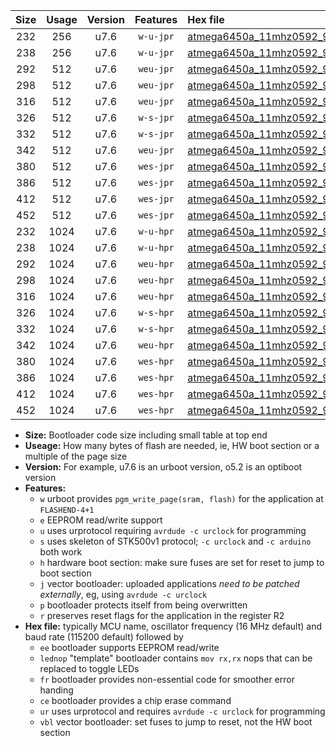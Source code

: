 |Size|Usage|Version|Features|Hex file|
|:-:|:-:|:-:|:-:|:--|
|232|256|u7.6|`w-u-jpr`|[atmega6450a_11mhz0592_9600bps_ur_vbl.hex](https://raw.githubusercontent.com/stefanrueger/urboot/main/bootloaders/atmega6450a/fcpu_11mhz0592/9600_bps/atmega6450a_11mhz0592_9600bps_ur_vbl.hex)|
|238|256|u7.6|`w-u-jpr`|[atmega6450a_11mhz0592_9600bps_lednop_ur_vbl.hex](https://raw.githubusercontent.com/stefanrueger/urboot/main/bootloaders/atmega6450a/fcpu_11mhz0592/9600_bps/atmega6450a_11mhz0592_9600bps_lednop_ur_vbl.hex)|
|292|512|u7.6|`weu-jpr`|[atmega6450a_11mhz0592_9600bps_ee_ur_vbl.hex](https://raw.githubusercontent.com/stefanrueger/urboot/main/bootloaders/atmega6450a/fcpu_11mhz0592/9600_bps/atmega6450a_11mhz0592_9600bps_ee_ur_vbl.hex)|
|298|512|u7.6|`weu-jpr`|[atmega6450a_11mhz0592_9600bps_ee_lednop_ur_vbl.hex](https://raw.githubusercontent.com/stefanrueger/urboot/main/bootloaders/atmega6450a/fcpu_11mhz0592/9600_bps/atmega6450a_11mhz0592_9600bps_ee_lednop_ur_vbl.hex)|
|316|512|u7.6|`weu-jpr`|[atmega6450a_11mhz0592_9600bps_ee_lednop_fr_ur_vbl.hex](https://raw.githubusercontent.com/stefanrueger/urboot/main/bootloaders/atmega6450a/fcpu_11mhz0592/9600_bps/atmega6450a_11mhz0592_9600bps_ee_lednop_fr_ur_vbl.hex)|
|326|512|u7.6|`w-s-jpr`|[atmega6450a_11mhz0592_9600bps_vbl.hex](https://raw.githubusercontent.com/stefanrueger/urboot/main/bootloaders/atmega6450a/fcpu_11mhz0592/9600_bps/atmega6450a_11mhz0592_9600bps_vbl.hex)|
|332|512|u7.6|`w-s-jpr`|[atmega6450a_11mhz0592_9600bps_lednop_vbl.hex](https://raw.githubusercontent.com/stefanrueger/urboot/main/bootloaders/atmega6450a/fcpu_11mhz0592/9600_bps/atmega6450a_11mhz0592_9600bps_lednop_vbl.hex)|
|342|512|u7.6|`weu-jpr`|[atmega6450a_11mhz0592_9600bps_ee_lednop_fr_ce_ur_vbl.hex](https://raw.githubusercontent.com/stefanrueger/urboot/main/bootloaders/atmega6450a/fcpu_11mhz0592/9600_bps/atmega6450a_11mhz0592_9600bps_ee_lednop_fr_ce_ur_vbl.hex)|
|380|512|u7.6|`wes-jpr`|[atmega6450a_11mhz0592_9600bps_ee_vbl.hex](https://raw.githubusercontent.com/stefanrueger/urboot/main/bootloaders/atmega6450a/fcpu_11mhz0592/9600_bps/atmega6450a_11mhz0592_9600bps_ee_vbl.hex)|
|386|512|u7.6|`wes-jpr`|[atmega6450a_11mhz0592_9600bps_ee_lednop_vbl.hex](https://raw.githubusercontent.com/stefanrueger/urboot/main/bootloaders/atmega6450a/fcpu_11mhz0592/9600_bps/atmega6450a_11mhz0592_9600bps_ee_lednop_vbl.hex)|
|412|512|u7.6|`wes-jpr`|[atmega6450a_11mhz0592_9600bps_ee_lednop_fr_vbl.hex](https://raw.githubusercontent.com/stefanrueger/urboot/main/bootloaders/atmega6450a/fcpu_11mhz0592/9600_bps/atmega6450a_11mhz0592_9600bps_ee_lednop_fr_vbl.hex)|
|452|512|u7.6|`wes-jpr`|[atmega6450a_11mhz0592_9600bps_ee_lednop_fr_ce_vbl.hex](https://raw.githubusercontent.com/stefanrueger/urboot/main/bootloaders/atmega6450a/fcpu_11mhz0592/9600_bps/atmega6450a_11mhz0592_9600bps_ee_lednop_fr_ce_vbl.hex)|
|232|1024|u7.6|`w-u-hpr`|[atmega6450a_11mhz0592_9600bps_ur.hex](https://raw.githubusercontent.com/stefanrueger/urboot/main/bootloaders/atmega6450a/fcpu_11mhz0592/9600_bps/atmega6450a_11mhz0592_9600bps_ur.hex)|
|238|1024|u7.6|`w-u-hpr`|[atmega6450a_11mhz0592_9600bps_lednop_ur.hex](https://raw.githubusercontent.com/stefanrueger/urboot/main/bootloaders/atmega6450a/fcpu_11mhz0592/9600_bps/atmega6450a_11mhz0592_9600bps_lednop_ur.hex)|
|292|1024|u7.6|`weu-hpr`|[atmega6450a_11mhz0592_9600bps_ee_ur.hex](https://raw.githubusercontent.com/stefanrueger/urboot/main/bootloaders/atmega6450a/fcpu_11mhz0592/9600_bps/atmega6450a_11mhz0592_9600bps_ee_ur.hex)|
|298|1024|u7.6|`weu-hpr`|[atmega6450a_11mhz0592_9600bps_ee_lednop_ur.hex](https://raw.githubusercontent.com/stefanrueger/urboot/main/bootloaders/atmega6450a/fcpu_11mhz0592/9600_bps/atmega6450a_11mhz0592_9600bps_ee_lednop_ur.hex)|
|316|1024|u7.6|`weu-hpr`|[atmega6450a_11mhz0592_9600bps_ee_lednop_fr_ur.hex](https://raw.githubusercontent.com/stefanrueger/urboot/main/bootloaders/atmega6450a/fcpu_11mhz0592/9600_bps/atmega6450a_11mhz0592_9600bps_ee_lednop_fr_ur.hex)|
|326|1024|u7.6|`w-s-hpr`|[atmega6450a_11mhz0592_9600bps.hex](https://raw.githubusercontent.com/stefanrueger/urboot/main/bootloaders/atmega6450a/fcpu_11mhz0592/9600_bps/atmega6450a_11mhz0592_9600bps.hex)|
|332|1024|u7.6|`w-s-hpr`|[atmega6450a_11mhz0592_9600bps_lednop.hex](https://raw.githubusercontent.com/stefanrueger/urboot/main/bootloaders/atmega6450a/fcpu_11mhz0592/9600_bps/atmega6450a_11mhz0592_9600bps_lednop.hex)|
|342|1024|u7.6|`weu-hpr`|[atmega6450a_11mhz0592_9600bps_ee_lednop_fr_ce_ur.hex](https://raw.githubusercontent.com/stefanrueger/urboot/main/bootloaders/atmega6450a/fcpu_11mhz0592/9600_bps/atmega6450a_11mhz0592_9600bps_ee_lednop_fr_ce_ur.hex)|
|380|1024|u7.6|`wes-hpr`|[atmega6450a_11mhz0592_9600bps_ee.hex](https://raw.githubusercontent.com/stefanrueger/urboot/main/bootloaders/atmega6450a/fcpu_11mhz0592/9600_bps/atmega6450a_11mhz0592_9600bps_ee.hex)|
|386|1024|u7.6|`wes-hpr`|[atmega6450a_11mhz0592_9600bps_ee_lednop.hex](https://raw.githubusercontent.com/stefanrueger/urboot/main/bootloaders/atmega6450a/fcpu_11mhz0592/9600_bps/atmega6450a_11mhz0592_9600bps_ee_lednop.hex)|
|412|1024|u7.6|`wes-hpr`|[atmega6450a_11mhz0592_9600bps_ee_lednop_fr.hex](https://raw.githubusercontent.com/stefanrueger/urboot/main/bootloaders/atmega6450a/fcpu_11mhz0592/9600_bps/atmega6450a_11mhz0592_9600bps_ee_lednop_fr.hex)|
|452|1024|u7.6|`wes-hpr`|[atmega6450a_11mhz0592_9600bps_ee_lednop_fr_ce.hex](https://raw.githubusercontent.com/stefanrueger/urboot/main/bootloaders/atmega6450a/fcpu_11mhz0592/9600_bps/atmega6450a_11mhz0592_9600bps_ee_lednop_fr_ce.hex)|

- **Size:** Bootloader code size including small table at top end
- **Useage:** How many bytes of flash are needed, ie, HW boot section or a multiple of the page size
- **Version:** For example, u7.6 is an urboot version, o5.2 is an optiboot version
- **Features:**
  + `w` urboot provides `pgm_write_page(sram, flash)` for the application at `FLASHEND-4+1`
  + `e` EEPROM read/write support
  + `u` uses urprotocol requiring `avrdude -c urclock` for programming
  + `s` uses skeleton of STK500v1 protocol; `-c urclock` and `-c arduino` both work
  + `h` hardware boot section: make sure fuses are set for reset to jump to boot section
  + `j` vector bootloader: uploaded applications *need to be patched externally*, eg, using `avrdude -c urclock`
  + `p` bootloader protects itself from being overwritten
  + `r` preserves reset flags for the application in the register R2
- **Hex file:** typically MCU name, oscillator frequency (16 MHz default) and baud rate (115200 default) followed by
  + `ee` bootloader supports EEPROM read/write
  + `lednop` "template" bootloader contains `mov rx,rx` nops that can be replaced to toggle LEDs
  + `fr` bootloader provides non-essential code for smoother error handing
  + `ce` bootloader provides a chip erase command
  + `ur` uses urprotocol and requires `avrdude -c urclock` for programming
  + `vbl` vector bootloader: set fuses to jump to reset, not the HW boot section

